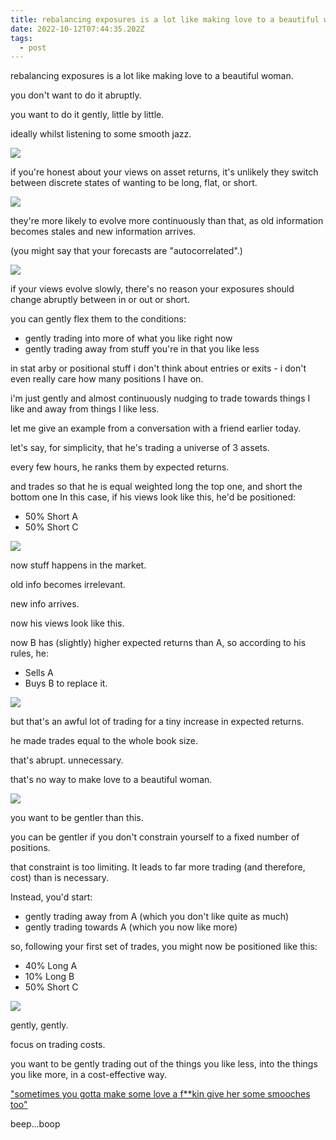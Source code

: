 ```yaml
---
title: rebalancing exposures is a lot like making love to a beautiful woman
date: 2022-10-12T07:44:35.202Z
tags:
  - post
---
```

rebalancing exposures is a lot like making love to a beautiful
woman.

you don't want to do it abruptly.

you want to do it gently, little by little.

ideally whilst listening to some smooth jazz.



![](/media/swiss_img1.jpg)

if you're honest about your views on asset returns, it's unlikely they switch between discrete
states of wanting to be long, flat, or short.

![](/media/swiss_img2.jpg)

they're more likely to evolve more continuously than that, as old information becomes stales
and new information arrives.

(you might say that your forecasts are "autocorrelated".)

![](/media/swiss_img3.jpg)

if your views evolve slowly, there's no reason your exposures should change abruptly
between in or out or short.

you can gently flex them to the conditions:

* gently trading into more of what you like right now
* gently trading away from stuff you're in that you like less

in stat arby or positional stuff i don't think about entries or exits - i don't even really care how many positions I have on.

i'm just gently and almost continuously nudging to trade towards things I like and away from things I like less.

let me give an example from a conversation with a friend earlier today.

let's say, for simplicity, that he's trading a universe of 3 assets.

every few hours, he ranks them by expected returns.

and trades so that he is equal weighted long the top one, and short the bottom one
In this case, if his views look like this, he'd be positioned:

* 50% Short A
* 50% Short C

![](/media/swiss_img4.jpg)

now stuff happens in the market.

old info becomes irrelevant.

new info arrives.

now his views look like this.

now B has (slightly) higher expected returns than A, so according to his rules, he:

* Sells A
* Buys B to replace it.

![](/media/swiss_img7.jpg)

but that's an awful lot of trading for a tiny increase in expected returns.

he made trades equal to the whole book size.

that's abrupt. unnecessary.

that's no way to make love to a beautiful woman.

![](/media/swiss_img5.jpg)

you want to be gentler than this.

you can be gentler if you don't constrain yourself to a fixed number of positions.

that constraint is too limiting. It leads to far more trading (and therefore, cost) than is
necessary.

Instead, you'd start:

* gently trading away from A (which you don't like quite as much)
* gently trading towards A (which you now like more)

s﻿o, following your first set of trades, you might now be positioned like this:

* 40% Long A
* 10% Long B
* 50% Short C



![](/media/swiss_img6.jpg)

gently, gently.

focus on trading costs.

you want to be gently trading out of the things you like less, into the things you like more, in a cost-effective way.

["﻿sometimes you gotta make some love a f\*\*kin give her some smooches too"](https://www.youtube.com/embed/zliY-MrI0mY)

b﻿eep...boop